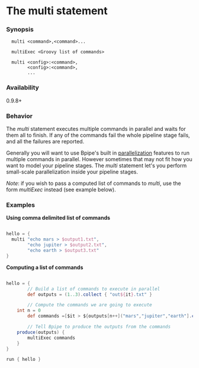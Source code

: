 # The multi statement

### Synopsis

    
    
      multi <command>,<command>...
    
      multiExec <Groovy list of commands>
    
      multi <config>:<command>,
            <config>:<command>,
            ...
    

### Availability

0.9.8+ 

### Behavior

The *multi* statement executes multiple commands in parallel and waits for them all to finish. If any of the commands fail the whole pipeline stage fails, and all the failures are reported.

Generally you will want to use Bpipe's built in [parallelization](Language/ParallelTasks) features to run multiple commands in parallel. However sometimes that may not fit how you want to model your pipeline stages. The *multi* statement let's you perform small-scale parallelization inside your pipeline stages.

*Note*: if you wish to pass a computed list of commands to *multi*, use the form *multiExec* instead (see example below).

### Examples

**Using comma delimited list of commands**

```groovy 

hello = {
  multi "echo mars > $output1.txt",
        "echo jupiter > $output2.txt",
        "echo earth > $output3.txt"
}
```

**Computing a list of commands**

```groovy 

hello = {  
        // Build a list of commands to execute in parallel
        def outputs = (1..3).collect { "out${it}.txt" }

        // Compute the commands we are going to execute
	int n = 0
        def commands =[$it > ${outputs[n++]("mars","jupiter","earth"].collect{"echo)}"} 

        // Tell Bpipe to produce the outputs from the commands
	produce(outputs) {
	    multiExec commands
	}
}

run { hello }
```
